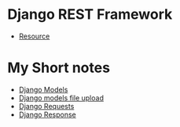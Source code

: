 # Django REST Framework
- [Resource]()

# My Short notes
- [Django Models](notes/1_0_models.md)
- [Django models file upload](notes/1_2_file_upload.md)
- [Django Requests](notes/2_requests.md)
- [Django Response](notes/)